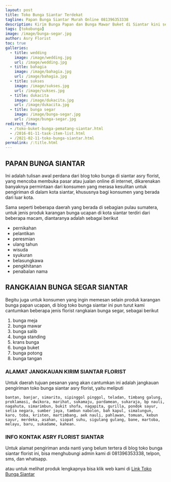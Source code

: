 ```yaml
---
layout: post
title: Toko Bunga Siantar Terdekat
tagline: Papan Bunga Siantar Murah Online 081396353338
description: Kirim Bunga Papan dan Bunga Mawar Buket di Siantar kini semakin mudah dan simpel karena hadirnya salah satu florist siantar terbaik.
tags: [tokobunga]
image: /image/bunga-segar.jpg
author: Asry Florist
toc: true
galleries:
  - title: wedding
    image: /image/wedding.jpg
    url: /image/wedding.jpg
  - title: bahagia
    image: /image/bahagia.jpg
    url: /image/bahagia.jpg
  - title: sukses
    image: /image/sukses.jpg
    url: /image/sukses.jpg
  - title: dukacita
    image: /image/dukacita.jpg
    url: /image/dukacita.jpg
  - title: bunga segar
    image: /image/bunga-segar.jpg
    url: /image/bunga-segar.jpg
redirect_from:
  - /toko-buket-bunga-pematang-siantar.html
  - /2016-01-11-task-item-list.html
  - /2021-02-11-toko-bunga-siantar.html
permalink: /:title.html
---
```


## PAPAN BUNGA SIANTAR
Ini adalah tulisan awal perdana dari blog toko bunga di siantar asry florist, yang mencoba membuka pasar atau jualan online di internet, dikarenakan banyaknya permintaan dari
konsumen yang merasa kesulitan untuk pengiriman di dalam kota siantar, khususnya bagi konsumen yang berada dari luar kota.

Sama seperti beberapa daerah yang berada di sebagian pulau sumatera, untuk jenis produk karangan bunga ucapan di kota siantar terdiri dari beberapa macam, diantaranya
adalah sebagai berikut
- pernikahan
- pelantikan
- peresmian
- ulang tahun
- wisuda
- syukuran
- belasungkawa
- pengkhitanan
- penabalan nama

## RANGKAIAN BUNGA SEGAR SIANTAR

Begitu juga untuk konsumen yang ingin memesan selain produk karangan bunga papan ucapan, di blog toko bunga siantar ini pun turut kami cantumkan beberapa jenis florist rangkaian bunga segar, sebagai berikut
1. bunga meja
2. bunga mawar
3. bunga salib
4. bunga standing
5. krans bunga
6. bunga buket
7. bunga potong
8. bunga tangan

### ALAMAT JANGKAUAN KIRIM SIANTAR FLORIST

Untuk daerah tujuan pesanan yang akan cantumkan ini adalah jangkauan pengiriman toko bunga siantar asry florist, yaitu meliputi

```
bantan, banjar, simarito, sipinggol pinggol, teladan, timbang galung, proklamasi, dwikora, marihat, sukamaju, pardamean, sukaraja, bp nauli, nagahuta, simarimbun, bukit shofa, nagapita, gurilla, pondok sayur, setia negara, sumber jaya, tambun nabolon, bah kapul, simalungun, karo, toba, kristen, martimbang, aek nauli, pahlawan, tomuan, kebun sayur, merdeka, asahan, siopat suhu, sigulang gulang, bane, martoba, melayu, baru, sukadame, kahean.
```

### INFO KONTAK ASRY FLORIST SIANTAR

Untuk alamat pengiriman anda nanti yang belum tertera di blog toko bunga siantar florist ini, bisa menghubungi admin kami di 081396353338, telpon, sms, dan whatsapp.

atau untuk melihat produk lengkapnya bisa klik web kami di [Link Toko Bunga Siantar](https://www.tokobungaasryflorist.com/2013/02/toko-bunga-pematang-siantar-florist.html "toko bunga di siantar")
